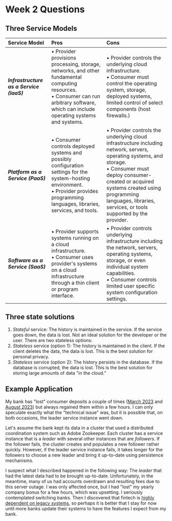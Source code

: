 # Week 2 Questions

## Three Service Models

| Service Model|Pros  | Cons |
|:-------------|:-----|:-----------|
| ***Infrastructure as a Service (IaaS)*** |  &bull; Provider provisions processing, storage, networks, and other fundamental computing resources.<br> &bull; Consumer can run arbitrary software, which can include operating systems and systems.| &bull; Provider controls the underlying cloud infrastructure.<br>&bull; Consumer must control  the operating system, storage, deployed systems, limited control of select components (host firewalls.)
| ***Platform as a Service (PaaS)***  | &bull; Consumer controls deployed systems and possibly configuration settings for the system-hosting environment.<br> &bull; Provider provides programming languages, libraries, services, and tools. | &bull; Provider controls the underlying cloud infrastructure including network, servers, operating systems, and storage. <br>  &bull; Consumer must deploy consumer-created or acquired systems created using programming languages, libraries, services, or tools supported by the provider. 
| ***Software as a Service (SaaS)***| &bull; Provider supports systems running on a cloud infrastructure. <br> &bull; Consumer uses provider's systems on a cloud infrastructure through a thin client or program interface. | &bull; Provider controls underlying infrastructure including the network, servers, operating systems, storage, or even individual system capabilities. <br> &bull; Consumer controls limited user specific system configuration settings. | 

## Three state solutions
1. *Stateful* service: The history is maintained in the service. If the service goes down, the data is lost. Not an ideal solution for the developer or the user. There are two stateless options:
1. *Stateless* service (option 1): The history is maintained in the client. If the client deletes the data, the data is lost. This is the best solution for personal privacy.
1. *Stateless* service (option 2): The history persists in the database. If the database is corrupted, the data is lost. This is the best solution for storing large amounts of data "in the cloud." 

## Example Application
My bank has "lost" consumer deposits a couple of times ([March 2023](http://archive.today/XBUME) and [August 2023](http://archive.today/QLkmC)) but always regained them within a few hours. I can only speculate exactly what the "technical issue" was, but it is possible that, on both occasions, the leader service instance went down. 

Let's assume the bank kept its data in a cluster that used a distributed coordination system such as Adobe Zookeeper. Each cluster has a service instance that is a *leader* with several other instances that are *followers*. If the follower fails, the cluster creates and populates a new follower rather quickly. However, if the leader service instance fails, it takes longer for the followers to choose a new leader and bring it up-to-date using persistence mechanisms. 

I suspect what I described happened in the following way: The *leader* that had the latest data had to be brought up-to-date. Unfortunately, in the meantime, many of us had accounts overdrawn and resulting fees due to this server outage. I was only affected once, but I had "lost" my yearly company bonus for a few hours, which was upsetting. I seriously contemplated switching banks. Then I discovered that fintech is [highly dependent on legacy systems](http://archive.today/2tLFf), so perhaps it is better that I stay for now until more banks update their systems to have the features I expect from my bank. 
